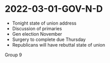 # 2022-03-01-GOV-N-D
- Tonight state of union address 
- Discussion of primaries
- Gen election November
- Surgery to complete due Thursday
- Republicans will have rebuttal state of union

Group 9




